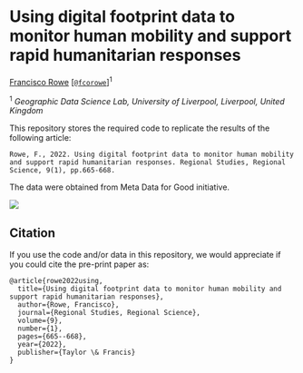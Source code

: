 # Using digital footprint data to monitor human mobility and support rapid humanitarian responses

[Francisco Rowe](http://www.franciscorowe.com) [[`@fcorowe`](http://twitter.com/fcorowe)]<sup>1</sup>

<sup>1</sup> *Geographic Data Science Lab, University of Liverpool, Liverpool, United Kingdom*

This repository stores the required code to replicate the results of the following article:

    Rowe, F., 2022. Using digital footprint data to monitor human mobility and support rapid humanitarian responses. Regional Studies, Regional Science, 9(1), pp.665-668.

The data were obtained from Meta Data for Good initiative. 

![](./output/animated_map2.gif)

## Citation

If you use the code and/or data in this repository, we would appreciate if you could cite the pre-print paper as:

    @article{rowe2022using,
      title={Using digital footprint data to monitor human mobility and support rapid humanitarian responses},
      author={Rowe, Francisco},
      journal={Regional Studies, Regional Science},
      volume={9},
      number={1},
      pages={665--668},
      year={2022},
      publisher={Taylor \& Francis}
    }
